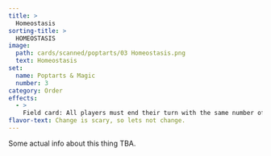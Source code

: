 ```yaml
---
title: >
  Homeostasis
sorting-title: >
  HOMEOSTASIS
image: 
  path: cards/scanned/poptarts/03 Homeostasis.png
  text: Homeostasis
set:
  name: Poptarts & Magic
  number: 3
category: Order
effects: 
  - >
    Field card: All players must end their turn with the same number of cards as they began (Draw of discard to reach it)
flavor-text: Change is scary, so lets not change.
---
```

Some actual info about this thing TBA.
